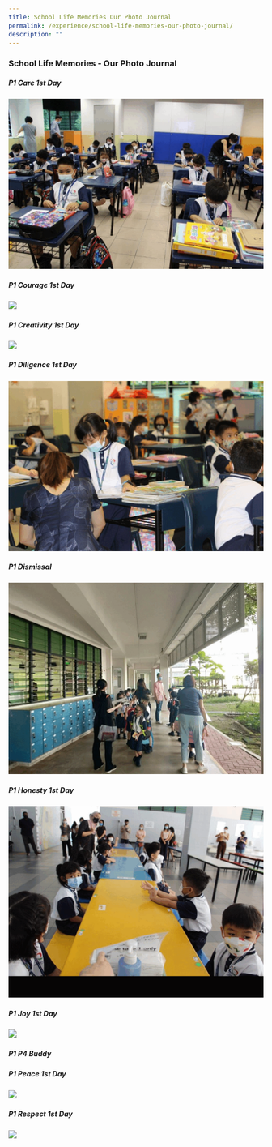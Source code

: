 ```yaml
---
title: School Life Memories Our Photo Journal
permalink: /experience/school-life-memories-our-photo-journal/
description: ""
---
```

### **School Life Memories - Our Photo Journal**


##### **P1 Care 1st Day**
![](/images/P1%20care%201st%20Day.gif)

##### **P1 Courage 1st Day**
![](/images/P1%20courage.gif)

##### **P1 Creativity 1st Day**
![](/images/p1%20creativitiy.gif)

##### **P1 Diligence 1st Day**
![](/images/p1%20diliggence.gif)

##### **P1 Dismissal**
![](/images/p1%20dismissal.gif)

##### **P1 Honesty 1st Day**
![](/images/p1%20honesty.gif)

##### **P1 Joy 1st Day**
![](/images/p1%20joy.gif)

##### **P1 P4 Buddy**


##### **P1 Peace 1st Day**
![](/images/p1%20peace.gif)

##### **P1 Respect 1st Day**
![](/images/p1%20respect.gif)